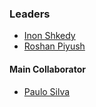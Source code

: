 ### Leaders

* [Inon Shkedy](mailto:inon.shkedy@owasp.org)
* [Roshan Piyush](mailto:roshan.piyush@owasp.org) 

#### Main Collaborator

* [Paulo Silva](mailto:paulo.silva@owasp.org)
